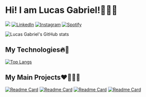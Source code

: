 # Hi! I am Lucas Gabriel!🧙‍♂️🔮

[![](https://img.shields.io/badge/website-000000?style=for-the-badge&logo=About.me&logoColor=white)](https://lucasgabriellanarosa.vercel.app/)
[![LinkedIn](https://img.shields.io/badge/LinkedIn-0077B5?style=for-the-badge&logo=linkedin&logoColor=white)](https://www.linkedin.com/in/lucas-rosa-452b59237/)
[![Instagram](https://img.shields.io/badge/Instagram-E4405F?style=for-the-badge&logo=instagram&logoColor=white)](https://www.instagram.com/lucasgabriellanarosa/)
[![Spotify](https://img.shields.io/badge/Spotify-1ED760?&style=for-the-badge&logo=spotify&logoColor=white)](https://open.spotify.com/user/31rulyvqnzoipflhynmfbqishoku?si=497d4237f76141f7)

![Lucas Gabriel's GitHub stats](https://github-readme-stats.vercel.app/api?username=lucasgabriellanarosa&show_icons=true)

## My Technologies🔥🐉
[![Top Langs](https://github-readme-stats.vercel.app/api/top-langs/?username=lucasgabriellanarosa&layout=donut&langs_count=10)](https://github.com/anuraghazra/github-readme-stats)

## My Main Projects❤️‍🔥🐦‍🔥
[![Readme Card](https://github-readme-stats.vercel.app/api/pin/?username=lucasgabriellanarosa&repo=FakeStore)](https://github.com/lucasgabriellanarosa/FakeStore)
[![Readme Card](https://github-readme-stats.vercel.app/api/pin/?username=lucasgabriellanarosa&repo=CS50W-FinalProject)](https://github.com/lucasgabriellanarosa/CS50W-FinalProject)
[![Readme Card](https://github-readme-stats.vercel.app/api/pin/?username=lucasgabriellanarosa&repo=SocialMedia)](https://github.com/lucasgabriellanarosa/SocialMedia)
[![Readme Card](https://github-readme-stats.vercel.app/api/pin/?username=lucasgabriellanarosa&repo=WeatherNow)](https://github.com/lucasgabriellanarosa/WeatherNow)
